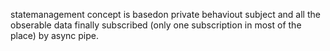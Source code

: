 statemanagement concept is basedon private behaviout subject and
all the obserable data finally subscribed (only one subscription in most of the place) by async pipe.
